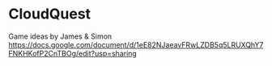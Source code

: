 # CloudQuest
Game ideas by James & Simon
https://docs.google.com/document/d/1eE82NJaeavFRwLZDB5q5LRUXQhY7FNKHKofP2CnTBOg/edit?usp=sharing
